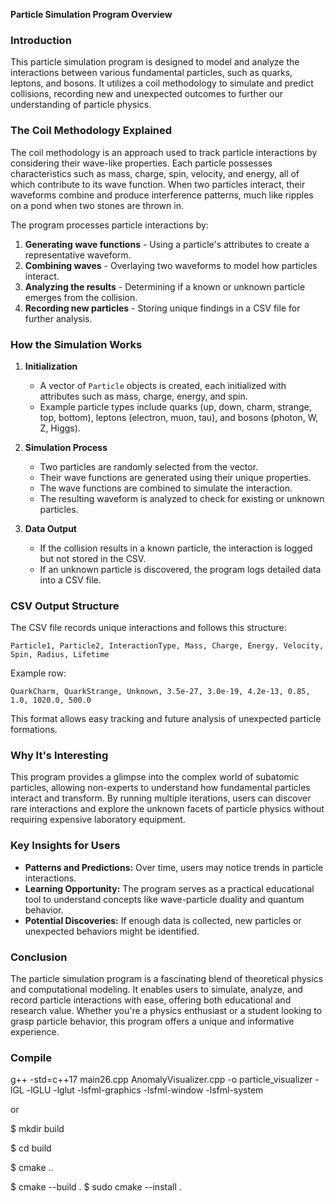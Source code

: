 **Particle Simulation Program Overview**

### Introduction
This particle simulation program is designed to model and analyze the interactions between various fundamental particles, such as quarks, leptons, and bosons. It utilizes a coil methodology to simulate and predict collisions, recording new and unexpected outcomes to further our understanding of particle physics.

### The Coil Methodology Explained
The coil methodology is an approach used to track particle interactions by considering their wave-like properties. Each particle possesses characteristics such as mass, charge, spin, velocity, and energy, all of which contribute to its wave function. When two particles interact, their waveforms combine and produce interference patterns, much like ripples on a pond when two stones are thrown in.

The program processes particle interactions by:
1. **Generating wave functions** - Using a particle's attributes to create a representative waveform.
2. **Combining waves** - Overlaying two waveforms to model how particles interact.
3. **Analyzing the results** - Determining if a known or unknown particle emerges from the collision.
4. **Recording new particles** - Storing unique findings in a CSV file for further analysis.

### How the Simulation Works
1. **Initialization**
   - A vector of `Particle` objects is created, each initialized with attributes such as mass, charge, energy, and spin.
   - Example particle types include quarks (up, down, charm, strange, top, bottom), leptons (electron, muon, tau), and bosons (photon, W, Z, Higgs).

2. **Simulation Process**
   - Two particles are randomly selected from the vector.
   - Their wave functions are generated using their unique properties.
   - The wave functions are combined to simulate the interaction.
   - The resulting waveform is analyzed to check for existing or unknown particles.

3. **Data Output**
   - If the collision results in a known particle, the interaction is logged but not stored in the CSV.
   - If an unknown particle is discovered, the program logs detailed data into a CSV file.

### CSV Output Structure
The CSV file records unique interactions and follows this structure:
```
Particle1, Particle2, InteractionType, Mass, Charge, Energy, Velocity, Spin, Radius, Lifetime
```
Example row:
```
QuarkCharm, QuarkStrange, Unknown, 3.5e-27, 3.0e-19, 4.2e-13, 0.85, 1.0, 1020.0, 500.0
```
This format allows easy tracking and future analysis of unexpected particle formations.

### Why It's Interesting
This program provides a glimpse into the complex world of subatomic particles, allowing non-experts to understand how fundamental particles interact and transform. By running multiple iterations, users can discover rare interactions and explore the unknown facets of particle physics without requiring expensive laboratory equipment.

### Key Insights for Users
- **Patterns and Predictions:** Over time, users may notice trends in particle interactions.
- **Learning Opportunity:** The program serves as a practical educational tool to understand concepts like wave-particle duality and quantum behavior.
- **Potential Discoveries:** If enough data is collected, new particles or unexpected behaviors might be identified.

### Conclusion
The particle simulation program is a fascinating blend of theoretical physics and computational modeling. It enables users to simulate, analyze, and record particle interactions with ease, offering both educational and research value. Whether you're a physics enthusiast or a student looking to grasp particle behavior, this program offers a unique and informative experience.

### Compile

g++ -std=c++17 main26.cpp AnomalyVisualizer.cpp -o particle_visualizer -lGL -lGLU -lglut -lsfml-graphics -lsfml-window -lsfml-system

or

$ mkdir build

$ cd build

$ cmake ..

$ cmake --build .
$ sudo cmake --install .
